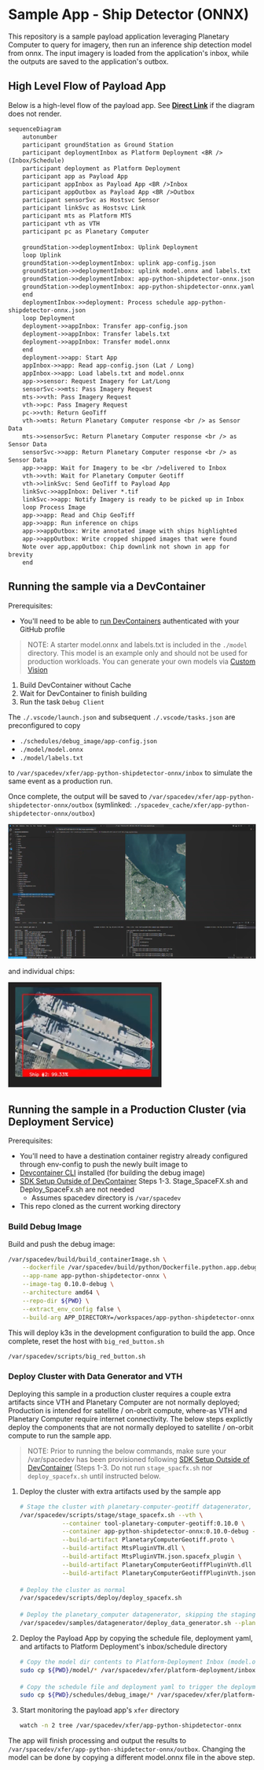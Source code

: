 # Sample App - Ship Detector (ONNX)

This repository is a sample payload application leveraging Planetary Computer to query for imagery, then run an inference ship detection model from onnx.  The input imagery is loaded from the application's inbox, while the outputs are saved to the application's outbox.

## High Level Flow of Payload App

Below is a high-level flow of the payload app.  See **[Direct Link](./images/mermaid-app-flow.png)** if the diagram does not render.

```mermaid
sequenceDiagram
    autonumber
    participant groundStation as Ground Station
    participant deploymentInbox as Platform Deployment <BR />(Inbox/Schedule)
    participant deployment as Platform Deployment
    participant app as Payload App
    participant appInbox as Payload App <BR />Inbox
    participant appOutbox as Payload App <BR />Outbox
    participant sensorSvc as Hostsvc Sensor
    participant linkSvc as Hostsvc Link
    participant mts as Platform MTS
    participant vth as VTH
    participant pc as Planetary Computer

    groundStation->>deploymentInbox: Uplink Deployment
    loop Uplink
    groundStation->>deploymentInbox: uplink app-config.json
    groundStation->>deploymentInbox: uplink model.onnx and labels.txt
    groundStation->>deploymentInbox: app-python-shipdetector-onnx.json
    groundStation->>deploymentInbox: app-python-shipdetector-onnx.yaml
    end
    deploymentInbox->>deployment: Process schedule app-python-shipdetector-onnx.json
    loop Deployment
    deployment->>appInbox: Transfer app-config.json
    deployment->>appInbox: Transfer labels.txt
    deployment->>appInbox: Transfer model.onnx
    end
    deployment->>app: Start App
    appInbox->>app: Read app-config.json (Lat / Long)
    appInbox->>app: Load labels.txt and model.onnx
    app->>sensor: Request Imagery for Lat/Long
    sensorSvc->>mts: Pass Imagery Request
    mts->>vth: Pass Imagery Request
    vth->>pc: Pass Imagery Request
    pc->>vth: Return GeoTiff
    vth->>mts: Return Planetary Computer response <br /> as Sensor Data
    mts->>sensorSvc: Return Planetary Computer response <br /> as Sensor Data
    sensorSvc->>app: Return Planetary Computer response <br /> as Sensor Data
    app->>app: Wait for Imagery to be <br />delivered to Inbox
    vth->>vth: Wait for Planetary Computer Geotiff
    vth->>linkSvc: Send GeoTiff to Payload App
    linkSvc->>appInbox: Deliver *.tif
    linkSvc->>app: Notify Imagery is ready to be picked up in Inbox
    loop Process Image
    app->>app: Read and Chip GeoTiff
    app->>app: Run inference on chips
    app->>appOutbox: Write annotated image with ships highlighted
    app->>appOutbox: Write cropped shipped images that were found
    Note over app,appOutbox: Chip downlink not shown in app for brevity
    end
```

## Running the sample via a DevContainer

Prerequisites:

* You'll need to be able to [run DevContainers](https://github.com/microsoft/Azure-Orbital-Space-SDK-QuickStarts/blob/main/docs/walkthroughs/using-devcontainers.md) authenticated with your GitHub profile

>NOTE: A starter model.onnx and labels.txt is included in the `./model` directory.  This model is an example only and should not be used for production workloads.  You can generate your own models via [Custom Vision](https://www.customvision.ai/)

1. Build DevContainer without Cache
1. Wait for DevContainer to finish building
1. Run the task `Debug Client`

The `./.vscode/launch.json` and subsequent `./.vscode/tasks.json` are preconfigured to copy

* `./schedules/debug_image/app-config.json`
* `./model/model.onnx`
* `./model/labels.txt`

to `/var/spacedev/xfer/app-python-shipdetector-onnx/inbox` to simulate the same event as a production run.

Once complete, the output will be saved to `/var/spacedev/xfer/app-python-shipdetector-onnx/outbox` (symlinked: `./spacedev_cache/xfer/app-python-shipdetector-onnx/outbox`)

![Annotated Image](./images/final-image.png)

and individual chips:

![Ship Chip](./images/ship-chip.png)


## Running the sample in a Production Cluster (via Deployment Service)

Prerequisites:

* You'll need to have a destination container registry already configured through env-config to push the newly built image to
* [Devcontainer CLI](https://code.visualstudio.com/docs/devcontainers/devcontainer-cli) installed (for building the debug image)
* [SDK Setup Outside of DevContainer](https://github.com/microsoft/Azure-Orbital-Space-SDK-QuickStarts/blob/main/docs/walkthroughs/setup-sdk-no-devcontainer.md) Steps 1-3.  Stage_SpaceFX.sh and Deploy_SpaceFx.sh are not needed
  * Assumes spacedev directory is `/var/spacedev`
* This repo cloned as the current working directory

### Build Debug Image

Build and push the debug image:

```bash
/var/spacedev/build/build_containerImage.sh \
    --dockerfile /var/spacedev/build/python/Dockerfile.python.app.debug \
    --app-name app-python-shipdetector-onnx \
    --image-tag 0.10.0-debug \
    --architecture amd64 \
    --repo-dir ${PWD} \
    --extract_env_config false \
    --build-arg APP_DIRECTORY=/workspaces/app-python-shipdetector-onnx
```

This will deploy k3s in the development configuration to build the app.  Once complete, reset the host with `big_red_button.sh`

```bash
/var/spacedev/scripts/big_red_button.sh
```

### Deploy Cluster with Data Generator and VTH

Deploying this sample in a production cluster requires a couple extra artifacts since VTH and Planetary Computer are not normally deployed; Production is intended for satellite / on-obrit compute, where-as VTH and Planetary Computer require internet connectivity.  The below steps explictly deploy the components that are not normally deployed to satellite / on-orbit compute to run the sample app.

>NOTE: Prior to running the below commands, make sure your /var/spacedev has been provisioned following [SDK Setup Outside of DevContainer](https://github.com/microsoft/Azure-Orbital-Space-SDK-QuickStarts/blob/main/docs/walkthroughs/setup-sdk-no-devcontainer.md) (Steps 1-3.  Do not run `stage_spacfx.sh` nor `deploy_spacefx.sh` until instructed below.

1. Deploy the cluster with extra artifacts used by the sample app

    ```bash
    # Stage the cluster with planetary-computer-geotiff datagenerator, the app-python-shipdetector-onnx, and the applicable artifacts for them to communicate
    /var/spacedev/scripts/stage/stage_spacefx.sh --vth \
                --container tool-planetary-computer-geotiff:0.10.0 \
                --container app-python-shipdetector-onnx:0.10.0-debug --vth \
                --build-artifact PlanetaryComputerGeotiff.proto \
                --build-artifact MtsPluginVTH.dll \
                --build-artifact MtsPluginVTH.json.spacefx_plugin \
                --build-artifact PlanetaryComputerGeotiffPluginVth.dll \
                --build-artifact PlanetaryComputerGeotiffPluginVth.json.spacefx_plugin

    # Deploy the cluster as normal
    /var/spacedev/scripts/deploy/deploy_spacefx.sh

    # Deploy the planetary_computer datagenerator, skipping the staging step since it's already been staged above
    /var/spacedev/samples/datagenerator/deploy_data_generator.sh --planetary_computer --nostage
    ```

1. Deploy the Payload App by copying the schedule file, deployment yaml, and artifacts to Platform Deployment's inbox/schedule directory

    ```bash
    # Copy the model dir contents to Platform-Deployment Inbox (model.onnx and labels.txt)
    sudo cp ${PWD}/model/* /var/spacedev/xfer/platform-deployment/inbox/schedule/

    # Copy the schedule file and deployment yaml to trigger the deployment
    sudo cp ${PWD}/schedules/debug_image/* /var/spacedev/xfer/platform-deployment/inbox/schedule/
    ```

1. Start monitoring the payload app's `xfer` directory

    ```bash
    watch -n 2 tree /var/spacedev/xfer/app-python-shipdetector-onnx
    ```

The app will finish processing and output the results to `/var/spacedev/xfer/app-python-shipdetector-onnx/outbox`.  Changing the model can be done by copying a different model.onnx file in the above step.